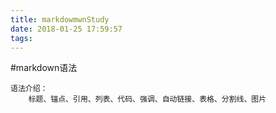 ```yaml
---
title: markdowmwnStudy
date: 2018-01-25 17:59:57
tags:
---
```



#markdown语法


```
语法介绍：
	标题、锚点、引用、列表、代码、强调、自动链接、表格、分割线、图片
```

